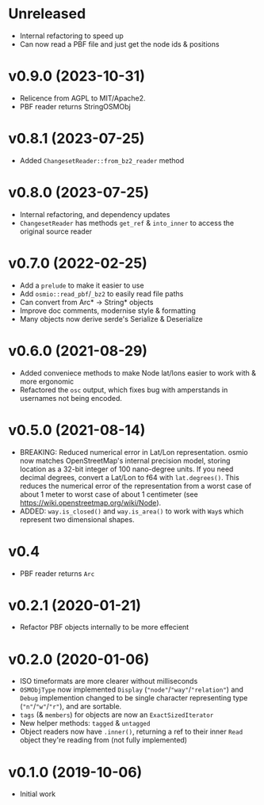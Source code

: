 # Unreleased

* Internal refactoring to speed up
* Can now read a PBF file and just get the node ids & positions

# v0.9.0 (2023-10-31)

* Relicence from AGPL to MIT/Apache2.
* PBF reader returns StringOSMObj

# v0.8.1 (2023-07-25)

* Added `ChangesetReader::from_bz2_reader` method

# v0.8.0 (2023-07-25)

* Internal refactoring, and dependency updates
* `ChangesetReader` has methods `get_ref` & `into_inner` to access the original
  source reader

# v0.7.0 (2022-02-25)

* Add a `prelude` to make it easier to use
* Add `osmio::read_pbf`/`_bz2` to easily read file paths
* Can convert from Arc\* → String\* objects
* Improve doc comments, modernise style & formatting
* Many objects now derive serde's Serialize & Deserialize

# v0.6.0 (2021-08-29)

* Added conveniece methods to make Node lat/lons easier to work with & more
  ergonomic
* Refactored the `osc` output, which fixes bug with amperstands in usernames
  not being encoded.

# v0.5.0 (2021-08-14)

* BREAKING: Reduced numerical error in Lat/Lon representation. osmio now
  matches OpenStreetMap's internal precision model, storing location as a
  32-bit integer of 100 nano-degree units. If you need decimal degrees,
  convert a Lat/Lon to f64 with `lat.degrees()`.
  This reduces the numerical error of the representation from a worst case of
  about 1 meter to worst case of about 1 centimeter (see
  https://wiki.openstreetmap.org/wiki/Node).
* ADDED: `way.is_closed()` and `way.is_area()` to work with `Way`s which
  represent two dimensional shapes.

# v0.4

* PBF reader returns `Arc`

# v0.2.1 (2020-01-21)

* Refactor PBF objects internally to be more effecient

# v0.2.0 (2020-01-06)

* ISO timeformats are more clearer without milliseconds
* `OSMObjType` now implemented `Display` (`"node"`/`"way"`/`"relation"`) and `Debug` implemention changed to be single character representing type (`"n"`/`"w"`/`"r"`), and are sortable.
* `tags` (& `members`) for objects are now an `ExactSizedIterator`
* New helper methods: `tagged` & `untagged`
* Object readers now have `.inner()`, returning a ref to their inner `Read` object they're reading from (not fully implemented)

# v0.1.0 (2019-10-06)

* Initial work
